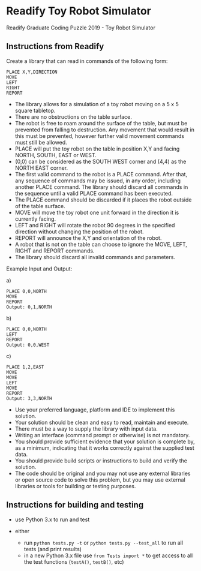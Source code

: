 # Readify Toy Robot Simulator
Readify Graduate Coding Puzzle 2019 - Toy Robot Simulator

## Instructions from Readify

Create a library that can read in commands of the following form:
```
PLACE X,Y,DIRECTION
MOVE
LEFT
RIGHT
REPORT
```
- The library allows for a simulation of a toy robot moving on a 5 x 5 square tabletop.
- There are no obstructions on the table surface.
- The robot is free to roam around the surface of the table, but must be prevented from falling to destruction. Any movement that would result in this must be prevented, however further valid movement commands must still be allowed.
- PLACE will put the toy robot on the table in position X,Y and facing NORTH, SOUTH, EAST or WEST.
- (0,0) can be considered as the SOUTH WEST corner and (4,4) as the NORTH EAST corner.
- The first valid command to the robot is a PLACE command. After that, any sequence of commands may be issued, in any order, including another PLACE command. The library should discard all commands in the sequence until a valid PLACE command has been executed.
- The PLACE command should be discarded if it places the robot outside of the table surface.
- MOVE will move the toy robot one unit forward in the direction it is currently facing.
- LEFT and RIGHT will rotate the robot 90 degrees in the specified direction without changing the position of the robot.
- REPORT will announce the X,Y and orientation of the robot.
- A robot that is not on the table can choose to ignore the MOVE, LEFT, RIGHT and REPORT commands.
- The library should discard all invalid commands and parameters.

Example Input and Output:

a)
```
PLACE 0,0,NORTH
MOVE
REPORT
Output: 0,1,NORTH
```
b)
```
PLACE 0,0,NORTH
LEFT
REPORT
Output: 0,0,WEST
```
c)
```
PLACE 1,2,EAST
MOVE
MOVE
LEFT
MOVE
REPORT
Output: 3,3,NORTH
```
- Use your preferred language, platform and IDE to implement this solution.
- Your solution should be clean and easy to read, maintain and execute.
- There must be a way to supply the library with input data. 
- Writing an interface (command prompt or otherwise) is not mandatory.
- You should provide sufficient evidence that your solution is complete by, as a minimum, indicating that it works correctly against the supplied test data.
- You should provide build scripts or instructions to build and verify the solution.
- The code should be original and you may not use any external libraries or open source code to solve this problem, but you may use external libraries or tools for building or testing purposes.

## Instructions for building and testing

- use Python 3.x to run and test

- either
  - run `python tests.py -t` or `python tests.py --test_all` to run all tests (and print results)
  - in a new Python 3.x file use `from Tests import *` to get access to all the test functions (`testA()`, `testB()`, etc)
